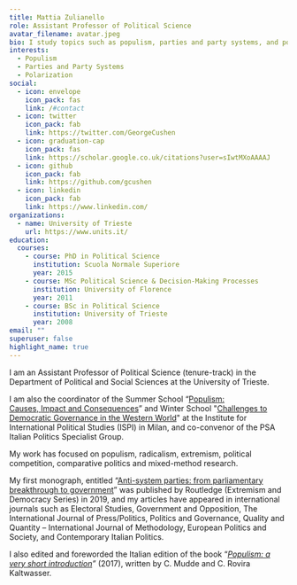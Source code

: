 ```yaml
---
title: Mattia Zulianello
role: Assistant Professor of Political Science
avatar_filename: avatar.jpeg
bio: I study topics such as populism, parties and party systems, and polarization.
interests:
  - Populism
  - Parties and Party Systems
  - Polarization
social:
  - icon: envelope
    icon_pack: fas
    link: /#contact
  - icon: twitter
    icon_pack: fab
    link: https://twitter.com/GeorgeCushen
  - icon: graduation-cap
    icon_pack: fas
    link: https://scholar.google.co.uk/citations?user=sIwtMXoAAAAJ
  - icon: github
    icon_pack: fab
    link: https://github.com/gcushen
  - icon: linkedin
    icon_pack: fab
    link: https://www.linkedin.com/
organizations:
  - name: University of Trieste
    url: https://www.units.it/
education:
  courses:
    - course: PhD in Political Science
      institution: Scuola Normale Superiore
      year: 2015
    - course: MSc Political Science & Decision-Making Processes
      institution: University of Florence
      year: 2011
    - course: BSc in Political Science
      institution: University of Trieste
      year: 2008
email: ""
superuser: false
highlight_name: true
---
```

I am an Assistant Professor of Political Science (tenure-track) in the Department of Political and Social Sciences at the University of Trieste.

I am also the coordinator of the Summer School “[Populism: Causes, ](https://www.ispionline.it/it/ispi-school/course/calendar/populismo-cause-impatto-e-conseguenze-distance-learning-31238)[Impact](https://www.ispionline.it/it/ispi-school/course/calendar/populismo-cause-impatto-e-conseguenze-distance-learning-31238)[ and Consequences](https://www.ispionline.it/it/ispi-school/course/calendar/populismo-cause-impatto-e-conseguenze-distance-learning-31238)” and Winter School "[Challenges to Democratic Governance in the Western World](https://www.ispionline.it/it/ispi-school/course/calendar/le-sfide-alla-governance-democratica-nel-mondo-occidentale-modalita-web-live-35870)" at the Institute for International Political Studies (ISPI) in Milan, and co-convenor of the PSA Italian Politics Specialist Group.

My work has focused on populism, radicalism, extremism, political competition, comparative politics and mixed-method research.

My first monograph, entitled “[Anti-system parties: from parliamentary breakthrough to government](https://www.routledge.com/Anti-System-Parties-From-Parliamentary-Breakthrough-to-Government/Zulianello/p/book/9780367730970)” was published by Routledge (Extremism and Democracy Series) in 2019, and my articles have appeared in international journals such as Electoral Studies, Government and Opposition, The International Journal of Press/Politics, Politics and Governance, Quality and Quantity – International Journal of Methodology, European Politics and Society, and Contemporary Italian Politics.

I also edited and foreworded the Italian edition of the book “*[Populism: a very short introduction](https://academic.oup.com/book/866)”* (2017), written by C. Mudde and C. Rovira Kaltwasser.